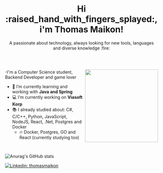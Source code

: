 
<h1 align="center"> 
   Hi :raised_hand_with_fingers_splayed:, i'm Thomas Maikon!
</h1>


<p align="center">A passionate about technology, always looking for new tools, languages and diverse knowledge :fire:</p>
<br>
<br>

<img align="right" src="https://media.giphy.com/media/MeJgB3yMMwIaHmKD4z/giphy.gif" width="240" frameBorder="0" class="giphy-embed" allowFullScreen></img>
-I'm a Computer Science student, Backend Developer and game lover
- 🌱 I’m currently learning and working with **Java and Spring** 
- 💻 I’m currently working on **Viasoft Korp**
- 📚 I already studied about: C#, C/C++, Python, JavaScript, NodeJS, React, .Net, Postgres and Docker
   - 🔥 Docker, Postgres, GO and React (currently studying too)

<br/>

![Anurag's GitHub stats](https://github-readme-stats.vercel.app/api?username=thomasmaikon&count_private=true&show_icons=true&theme=onedark&hide=issues)

[![Linkedin: thomasmaikon](https://img.shields.io/badge/-thomasmaikon-blue?style=flat-square&logo=Linkedin&logoColor=white&link=www.linkedin.com/in/thomasmaikon209921184)](https://www.linkedin.com/in/thomasmaikon209921184/)

